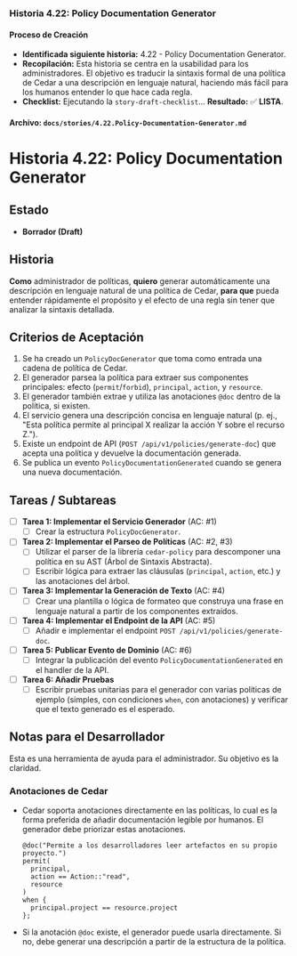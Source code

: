 ### **Historia 4.22: Policy Documentation Generator**

#### **Proceso de Creación**
* **Identificada siguiente historia:** 4.22 - Policy Documentation Generator.
* **Recopilación:** Esta historia se centra en la usabilidad para los administradores. El objetivo es traducir la sintaxis formal de una política de Cedar a una descripción en lenguaje natural, haciendo más fácil para los humanos entender lo que hace cada regla.
* **Checklist:** Ejecutando la `story-draft-checklist`... **Resultado:** ✅ **LISTA**.

#### **Archivo: `docs/stories/4.22.Policy-Documentation-Generator.md`**

# Historia 4.22: Policy Documentation Generator

## Estado
- **Borrador (Draft)**

## Historia
**Como** administrador de políticas,
**quiero** generar automáticamente una descripción en lenguaje natural de una política de Cedar,
**para que** pueda entender rápidamente el propósito y el efecto de una regla sin tener que analizar la sintaxis detallada.

## Criterios de Aceptación
1.  Se ha creado un `PolicyDocGenerator` que toma como entrada una cadena de política de Cedar.
2.  El generador parsea la política para extraer sus componentes principales: efecto (`permit`/`forbid`), `principal`, `action`, y `resource`.
3.  El generador también extrae y utiliza las anotaciones `@doc` dentro de la política, si existen.
4.  El servicio genera una descripción concisa en lenguaje natural (p. ej., "Esta política permite al principal X realizar la acción Y sobre el recurso Z.").
5.  Existe un endpoint de API (`POST /api/v1/policies/generate-doc`) que acepta una política y devuelve la documentación generada.
6.  Se publica un evento `PolicyDocumentationGenerated` cuando se genera una nueva documentación.

## Tareas / Subtareas
- [ ] **Tarea 1: Implementar el Servicio Generador** (AC: #1)
    - [ ] Crear la estructura `PolicyDocGenerator`.
- [ ] **Tarea 2: Implementar el Parseo de Políticas** (AC: #2, #3)
    - [ ] Utilizar el parser de la librería `cedar-policy` para descomponer una política en su AST (Árbol de Sintaxis Abstracta).
    - [ ] Escribir lógica para extraer las cláusulas (`principal`, `action`, etc.) y las anotaciones del árbol.
- [ ] **Tarea 3: Implementar la Generación de Texto** (AC: #4)
    - [ ] Crear una plantilla o lógica de formateo que construya una frase en lenguaje natural a partir de los componentes extraídos.
- [ ] **Tarea 4: Implementar el Endpoint de la API** (AC: #5)
    - [ ] Añadir e implementar el endpoint `POST /api/v1/policies/generate-doc`.
- [ ] **Tarea 5: Publicar Evento de Dominio** (AC: #6)
    - [ ] Integrar la publicación del evento `PolicyDocumentationGenerated` en el handler de la API.
- [ ] **Tarea 6: Añadir Pruebas**
    - [ ] Escribir pruebas unitarias para el generador con varias políticas de ejemplo (simples, con condiciones `when`, con anotaciones) y verificar que el texto generado es el esperado.

## Notas para el Desarrollador
Esta es una herramienta de ayuda para el administrador. Su objetivo es la claridad.

### Anotaciones de Cedar
* Cedar soporta anotaciones directamente en las políticas, lo cual es la forma preferida de añadir documentación legible por humanos. El generador debe priorizar estas anotaciones.
    ```cedar
    @doc("Permite a los desarrolladores leer artefactos en su propio proyecto.")
    permit(
      principal,
      action == Action::"read",
      resource
    )
    when {
      principal.project == resource.project
    };
    ```
* Si la anotación `@doc` existe, el generador puede usarla directamente. Si no, debe generar una descripción a partir de la estructura de la política.